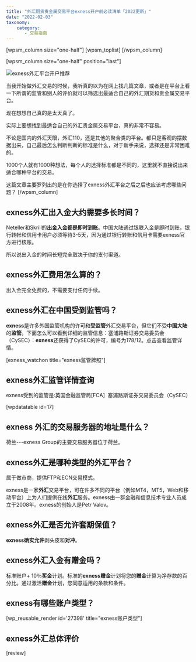 ```yaml
---
title: "外汇期货贵金属交易平台exness开户前必读清单「2022更新」"
date: "2022-02-03"
taxonomy:
    category: 
       - 交易指南
---
```


\[wpsm\_column size="one-half"\] \[wpsm\_toplist\] \[/wpsm\_column\]

\[wpsm\_column size="one-half" position="last"\]

![exness外汇平台开户推荐](https://cdn.fendou.la/welaowei8/2019/01/Exness.svg)

当我开始做外汇交易的时候，我听真的以为在网上找几篇文章，或者是在平台上看一下所谓的监管和别人的评价就可以筛选出最适合自己的外汇期货和贵金属交易平台。

现在想想自己真的是太天真了。

实际上要想找到最适合自己的外汇贵金属交易平台，真的非常不容易。

不论是国内的外汇天眼，外汇110，还是其他的聚合类的平台。都只是客观的摆数据出来，自己最后怎么判断判断的标准是什么，对于新手来说，选择还是非常困难的。

1000个人就有1000种想法，每个人的选择标准都是不同的，这里就不直接说出来适合哪种平台的交易。

这篇文章主要罗列出的是在你选择了exness外汇平台之后之后也应该考虑哪些问题？ \[/wpsm\_column\]

## exness外汇出入金大约需要多长时间？

Neteller和Skrill的**出金入金都是即时到账**。中国大陆通过银联入金是即时到账，银行转帐和信用卡用户必须等待3-5天，因为通过银行转账和信用卡需要exness官方进行核账。

所以说出入金的时间长短完全取决于你的支付渠道。

## exness外汇费用怎么算的？

出入金完全免费的，不需要支付任何手续。

## exness外汇在中国受到监管吗？

**exness**是许多外国监管机构的许可和**受监管**外汇交易平台，但它们不受**中国大陆**的**监管**。下面怎么可以看到详细的监管信息：塞浦路斯证券交易委员会（CySEC）：**exness**还获得了CySEC的许可，编号为178/12。点击查看监管详情。

\[exness\_watchon title="exness监管牌照"\]

## exness外汇监管详情查询

exness受到的监管是:英国金融监管局\[FCA\]  塞浦路斯证券交易委员会（CySEC）

\[wpdatatable id=17\]

## exness 外汇的交易服务器的地址是什么？

荷兰---exness Group的主要交易服务器位于荷兰。

## exness外汇是哪种类型的外汇平台？

属于做市商，提供FTP和ECN交易模式。

exness是一家**外汇**交易平台，可在许多不同的平台（例如MT4，MT5，Web和移动平台）上为人们提供在线**外汇**服务。exness由一群金融和信息技术专业人员成立于2008年。exness的创始人是Petr Valov。

## exness外汇是否允许套期保值？

**exness确实允许**剥头皮和**对冲**。

## exness外汇入金有赠金吗？

标准账户+ 10％**奖金**计划。标准的**exness赠金**计划将您的**赠金**计算为净存款的百分比。通过激活**赠金**计划，您同意适用的条款和条件。

## exness有哪些账户类型？

\[wp\_reusable\_render id='27398' title="exness账户类型"\]

## exness外汇总体评价

\[review\]
